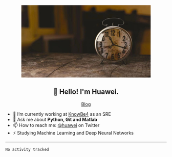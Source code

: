 <div align="center">
  <a href="https://github.com/JHW5981">
    <img src="./assets/background.jpg" style="width: 80%;">
  </a>
</div>

<h2 align="center">👋 Hello! I'm Huawei.</h2>
<p align="center">
  <a href="https://blog.csdn.net/Edward__J?spm=1000.2115.3001.5343">Blog</a>
</p>


- 🔭 I’m currently working at [KnowBe4](https://knowbe4.com) as an SRE
- 💬 Ask me about **Python, Git and Matlab**
- 📫 How to reach me: [@huawei](https://twitter.com/yoohuaff) on Twitter
- ⚡ Studying Machine Learning and Deep Neural Networks

-------

<!--START_SECTION:waka-->

```txt
No activity tracked
```

<!--END_SECTION:waka-->
